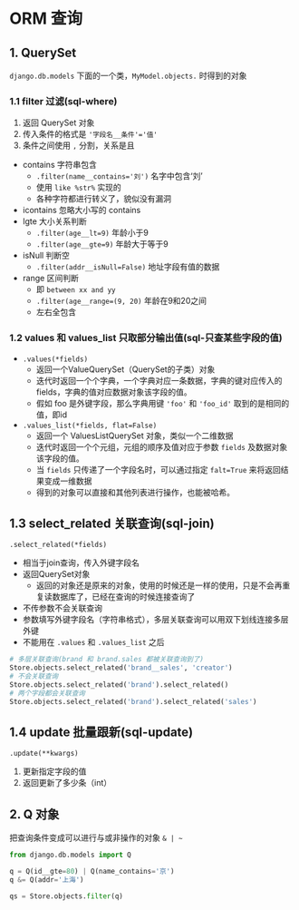 # ORM 查询

## 1. QuerySet

`django.db.models` 下面的一个类，`MyModel.objects.` 时得到的对象

### 1.1 filter 过滤(sql-where)

1. 返回 QuerySet 对象
2. 传入条件的格式是 `'字段名__条件'='值'`
3. 条件之间使用 `,` 分割，关系是且

- contains 字符串包含
  - `.filter(name__contains='刘')` 名字中包含‘刘’
  - 使用 `like %str%` 实现的
  - 各种字符都进行转义了，貌似没有漏洞
- icontains 忽略大小写的 contains
- lgte 大小关系判断
  - `.filter(age__lt=9)` 年龄小于9
  - `.filter(age__gte=9)` 年龄大于等于9
- isNull 判断空
  - `.filter(addr__isNull=False)` 地址字段有值的数据
- range 区间判断
  - 即 `between xx and yy`
  - `.filter(age__range=(9, 20)` 年龄在9和20之间
  - 左右全包含

### 1.2 values 和 values_list 只取部分输出值(sql-只查某些字段的值)

- `.values(*fields)` 
  - 返回一个ValueQuerySet（QuerySet的子类）对象
  - 迭代时返回一个个字典，一个字典对应一条数据，字典的键对应传入的 fields，字典的值对应数据对象该字段的值。
  - 假如 foo 是外键字段，那么字典用键 `'foo'` 和 `'foo_id'` 取到的是相同的值，即id
- `.values_list(*fields, flat=False)` 
  - 返回一个 ValuesListQuerySet 对象，类似一个二维数据
  - 迭代时返回一个个元组，元组的顺序及值对应于参数 `fields` 及数据对象该字段的值。
  - 当 `fields` 只传递了一个字段名时，可以通过指定 `falt=True` 来将返回结果变成一维数据
  - 得到的对象可以直接和其他列表进行操作，也能被哈希。

## 1.3 select_related 关联查询(sql-join)

`.select_related(*fields)`

- 相当于join查询，传入外键字段名
- 返回QuerySet对象
  - 返回的对象还是原来的对象，使用的时候还是一样的使用，只是不会再重复读数据库了，已经在查询的时候连接查询了
- 不传参数不会关联查询
- 参数填写外键字段名（字符串格式），多层关联查询可以用双下划线连接多层外键
- 不能用在 `.values` 和 `.values_list` 之后

```py
# 多层关联查询(brand 和 brand.sales 都被关联查询到了)
Store.objects.select_related('brand__sales', 'creator')
# 不会关联查询
Store.objects.select_related('brand').select_related()
# 两个字段都会关联查询
Store.objects.select_related('brand').select_related('sales')
```

## 1.4 update 批量跟新(sql-update)

`.update(**kwargs)`

1. 更新指定字段的值
2. 返回更新了多少条（int）

## 2. Q 对象

把查询条件变成可以进行与或非操作的对象 `& | ~`

```py
from django.db.models import Q

q = Q(id__gte=80) | Q(name_contains='京')
q &= Q(addr='上海')

qs = Store.objects.filter(q)
```
